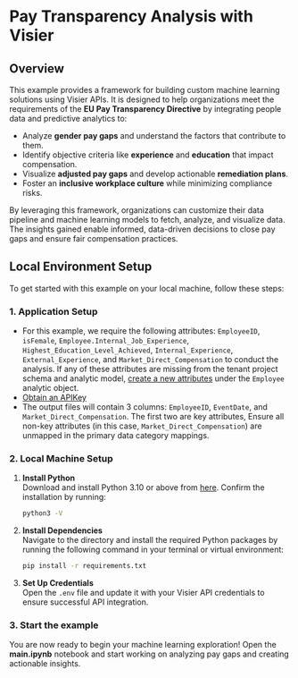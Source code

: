 # Pay Transparency Analysis with Visier

## Overview

This example provides a framework for building custom machine learning solutions using Visier APIs. It is designed to help organizations meet the requirements of the **EU Pay Transparency Directive** by integrating people data and predictive analytics to:

- Analyze **gender pay gaps** and understand the factors that contribute to them.
- Identify objective criteria like **experience** and **education** that impact compensation.
- Visualize **adjusted pay gaps** and develop actionable **remediation plans**.
- Foster an **inclusive workplace culture** while minimizing compliance risks.

By leveraging this framework, organizations can customize their data pipeline and machine learning models to fetch, analyze, and visualize data. The insights gained enable informed, data-driven decisions to close pay gaps and ensure fair compensation practices.

## Local Environment Setup

To get started with this example on your local machine, follow these steps:

### 1. Application Setup
- For this example, we require the following attributes: `EmployeeID`, `isFemale`, `Employee.Internal_Job_Experience`, `Highest_Education_Level_Achieved`, `Internal_Experience`, `External_Experience`, and `Market_Direct_Compensation` to conduct the analysis. If any of these attributes are missing from the tenant project schema and analytic model, [create a new attributes](https://docs.visier.com/developer/Tutorials/analytic-model/enhance-analytic-model.htm) under the `Employee` analytic object.
- [Obtain an APIKey](https://docs.visier.com/developer/Studio/solution%20settings/api-key-generate.htm)
- The output files will contain 3 columns: `EmployeeID`, `EventDate`, and `Market_Direct_Compensation`. The first two are key attributes, Ensure all non-key attributes (in this case, `Market_Direct_Compensation`) are unmapped in the primary data category mappings.

### 2. Local Machine Setup
1. **Install Python**  
   Download and install Python 3.10 or above from [here](https://www.python.org/downloads/). Confirm the installation by running:
    ```bash
    python3 -V
    ```

2. **Install Dependencies**  
    Navigate to the directory and install the required Python packages by running the following command in your terminal or virtual environment:
    ```bash
    pip install -r requirements.txt
    ```

3. **Set Up Credentials**  
Open the `.env` file and update it with your Visier API credentials to ensure successful API integration.

### 3. Start the example
You are now ready to begin your machine learning exploration! Open the **main.ipynb** notebook and start working on analyzing pay gaps and creating actionable insights.
